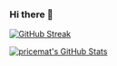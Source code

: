 ### Hi there 👋

<!--
**pricemat/pricemat** is a ✨ _special_ ✨ repository because its `README.md` (this file) appears on your GitHub profile.

Here are some ideas to get you started:

- 🔭 I’m currently working on ...
- 🌱 I’m currently learning ...
- 👯 I’m looking to collaborate on ...
- 🤔 I’m looking for help with ...
- 💬 Ask me about ...
- 📫 How to reach me: ...
- 😄 Pronouns: ...
- ⚡ Fun fact: ...
-->
[![GitHub Streak](https://streak-stats.demolab.com/?user=pricemat&theme=burnt-neon)](https://git.io/streak-stats)

  <a href="https://awesome-github-stats.azurewebsites.net/index.html??cardType=level&theme=outrun&preferLogin=false">    <img  alt="pricemat's GitHub Stats" src="https://awesome-github-stats.azurewebsites.net/user-stats/pricemat?cardType=level&theme=outrun&preferLogin=false" />  </a>

